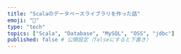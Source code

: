 ```yaml
---
title: "Scalaのデータベースライブラリを作った話"
emoji: "🐇"
type: "tech"
topics: ["Scala", "Database", "MySQL", "OSS", "jdbc"]
published: false # 公開設定（falseにすると下書き）
---
```

